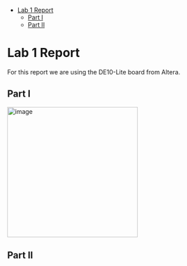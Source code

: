 <!-- TOC start (generated with https://github.com/derlin/bitdowntoc) -->

- [Lab 1 Report](#lab-1-report)
   * [Part I](#part-i)
   * [Part II](#part-ii)

<!-- TOC end -->

# Lab 1 Report

For this report we are using the DE10-Lite board from Altera.

## Part I

<img width="300" alt="image" src="https://github.com/user-attachments/assets/4e8c4d58-e774-457a-a089-250d0a2c3bda" />

## Part II


